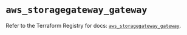 # `aws_storagegateway_gateway`

Refer to the Terraform Registry for docs: [`aws_storagegateway_gateway`](https://registry.terraform.io/providers/hashicorp/aws/4.54.0/docs/resources/storagegateway_gateway).
